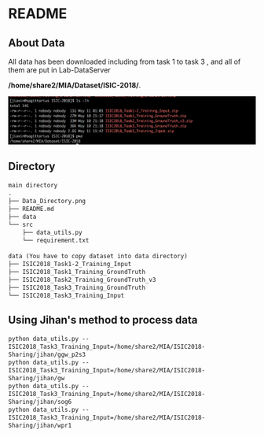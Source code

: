 # README
## About Data
All data has been downloaded including from task 1 to task 3 , and all of them 
are put in Lab-DataServer 

**/home/share2/MIA/Dataset/ISIC-2018/**. 

![Data Directory](./Data_Directory.png)


## Directory
```
main directory
.
├── Data_Directory.png
├── README.md
├── data
└── src
    ├── data_utils.py
    └── requirement.txt

data (You have to copy dataset into data directory)
├── ISIC2018_Task1-2_Training_Input
├── ISIC2018_Task1_Training_GroundTruth
├── ISIC2018_Task2_Training_GroundTruth_v3
├── ISIC2018_Task3_Training_GroundTruth
└── ISIC2018_Task3_Training_Input
```

## Using Jihan's method to process data
```
python data_utils.py --ISIC2018_Task3_Training_Input=/home/share2/MIA/ISIC2018-Sharing/jihan/ggw_p2s3
python data_utils.py --ISIC2018_Task3_Training_Input=/home/share2/MIA/ISIC2018-Sharing/jihan/gw
python data_utils.py --ISIC2018_Task3_Training_Input=/home/share2/MIA/ISIC2018-Sharing/jihan/sog6
python data_utils.py --ISIC2018_Task3_Training_Input=/home/share2/MIA/ISIC2018-Sharing/jihan/wpr1
```
